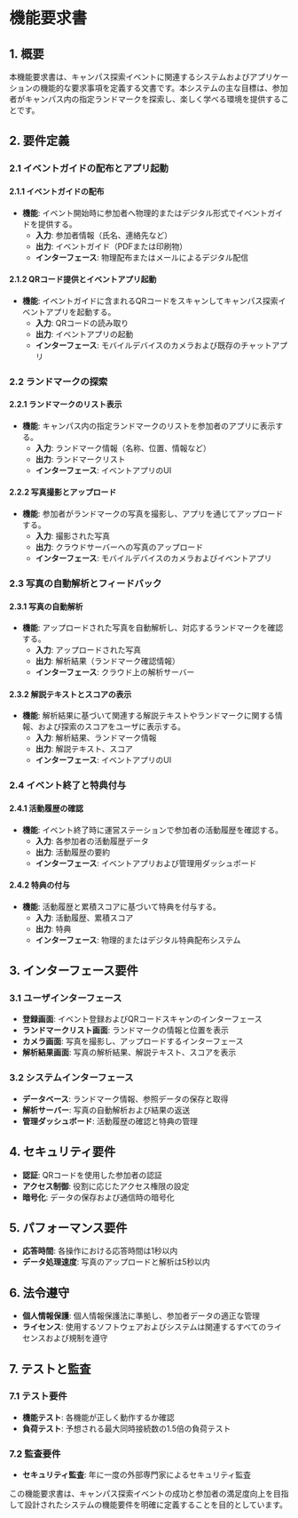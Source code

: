 # 機能要求書

## 1. 概要

本機能要求書は、キャンパス探索イベントに関連するシステムおよびアプリケーションの機能的な要求事項を定義する文書です。本システムの主な目標は、参加者がキャンパス内の指定ランドマークを探索し、楽しく学べる環境を提供することです。

## 2. 要件定義

### 2.1 イベントガイドの配布とアプリ起動

#### 2.1.1 イベントガイドの配布
- **機能**: イベント開始時に参加者へ物理的またはデジタル形式でイベントガイドを提供する。
    - **入力**: 参加者情報（氏名、連絡先など）
    - **出力**: イベントガイド（PDFまたは印刷物）
    - **インターフェース**: 物理配布またはメールによるデジタル配信

#### 2.1.2 QRコード提供とイベントアプリ起動
- **機能**: イベントガイドに含まれるQRコードをスキャンしてキャンパス探索イベントアプリを起動する。
    - **入力**: QRコードの読み取り
    - **出力**: イベントアプリの起動
    - **インターフェース**: モバイルデバイスのカメラおよび既存のチャットアプリ

### 2.2 ランドマークの探索

#### 2.2.1 ランドマークのリスト表示
- **機能**: キャンパス内の指定ランドマークのリストを参加者のアプリに表示する。
    - **入力**: ランドマーク情報（名称、位置、情報など）
    - **出力**: ランドマークリスト
    - **インターフェース**: イベントアプリのUI

#### 2.2.2 写真撮影とアップロード
- **機能**: 参加者がランドマークの写真を撮影し、アプリを通じてアップロードする。
    - **入力**: 撮影された写真
    - **出力**: クラウドサーバーへの写真のアップロード
    - **インターフェース**: モバイルデバイスのカメラおよびイベントアプリ

### 2.3 写真の自動解析とフィードバック

#### 2.3.1 写真の自動解析
- **機能**: アップロードされた写真を自動解析し、対応するランドマークを確認する。
    - **入力**: アップロードされた写真
    - **出力**: 解析結果（ランドマーク確認情報）
    - **インターフェース**: クラウド上の解析サーバー

#### 2.3.2 解説テキストとスコアの表示
- **機能**: 解析結果に基づいて関連する解説テキストやランドマークに関する情報、および探索のスコアをユーザに表示する。
    - **入力**: 解析結果、ランドマーク情報
    - **出力**: 解説テキスト、スコア
    - **インターフェース**: イベントアプリのUI

### 2.4 イベント終了と特典付与

#### 2.4.1 活動履歴の確認
- **機能**: イベント終了時に運営ステーションで参加者の活動履歴を確認する。
    - **入力**: 各参加者の活動履歴データ
    - **出力**: 活動履歴の要約
    - **インターフェース**: イベントアプリおよび管理用ダッシュボード

#### 2.4.2 特典の付与
- **機能**: 活動履歴と累積スコアに基づいて特典を付与する。
    - **入力**: 活動履歴、累積スコア
    - **出力**: 特典
    - **インターフェース**: 物理的またはデジタル特典配布システム

## 3. インターフェース要件

### 3.1 ユーザインターフェース
- **登録画面**: イベント登録およびQRコードスキャンのインターフェース
- **ランドマークリスト画面**: ランドマークの情報と位置を表示
- **カメラ画面**: 写真を撮影し、アップロードするインターフェース
- **解析結果画面**: 写真の解析結果、解説テキスト、スコアを表示

### 3.2 システムインターフェース
- **データベース**: ランドマーク情報、参照データの保存と取得
- **解析サーバー**: 写真の自動解析および結果の返送
- **管理ダッシュボード**: 活動履歴の確認と特典の管理

## 4. セキュリティ要件
- **認証**: QRコードを使用した参加者の認証
- **アクセス制御**: 役割に応じたアクセス権限の設定
- **暗号化**: データの保存および通信時の暗号化

## 5. パフォーマンス要件
- **応答時間**: 各操作における応答時間は1秒以内
- **データ処理速度**: 写真のアップロードと解析は5秒以内

## 6. 法令遵守
- **個人情報保護**: 個人情報保護法に準拠し、参加者データの適正な管理
- **ライセンス**: 使用するソフトウェアおよびシステムは関連するすべてのライセンスおよび規制を遵守

## 7. テストと監査

### 7.1 テスト要件
- **機能テスト**: 各機能が正しく動作するか確認
- **負荷テスト**: 予想される最大同時接続数の1.5倍の負荷テスト

### 7.2 監査要件
- **セキュリティ監査**: 年に一度の外部専門家によるセキュリティ監査

この機能要求書は、キャンパス探索イベントの成功と参加者の満足度向上を目指して設計されたシステムの機能要件を明確に定義することを目的としています。